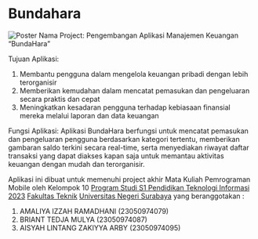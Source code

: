# Bundahara
![Poster](https://github.com/user-attachments/assets/2d6498a1-c6bc-4932-a3f6-810dc4389628)
Nama Project: Pengembangan Aplikasi Manajemen Keuangan “BundaHara” 

Tujuan Aplikasi:
1. Membantu pengguna dalam mengelola keuangan pribadi dengan lebih terorganisir
2. Memberikan kemudahan dalam mencatat pemasukan dan pengeluaran secara praktis dan cepat
3. Meningkatkan kesadaran pengguna terhadap kebiasaan finansial mereka melalui laporan dan data keuangan

Fungsi Aplikasi: 
Aplikasi BundaHara berfungsi untuk mencatat pemasukan dan pengeluaran pengguna berdasarkan kategori tertentu, memberikan gambaran saldo terkini secara real-time, serta menyediakan riwayat daftar transaksi yang dapat diakses kapan saja untuk memantau aktivitas keuangan dengan mudah dan terorganisir.

Aplikasi ini dibuat untuk memenuhi project akhir Mata Kuliah Pemrograman Mobile oleh Kelompok 10 [Program Studi S1 Pendidikan Teknologi Informasi 2023](https://pendidikan-ti.ft.unesa.ac.id) [Fakultas Teknik](https://ft.unesa.ac.id) [Universitas Negeri Surabaya](https://www.unesa.ac.id/) yang beranggotakan :

1. AMALIYA IZZAH RAMADHANI (23050974079)
2. BRIANT TEDJA MULYA (23050974087)
3. AISYAH LINTANG ZAKIYYA ARBY (23050974095)
